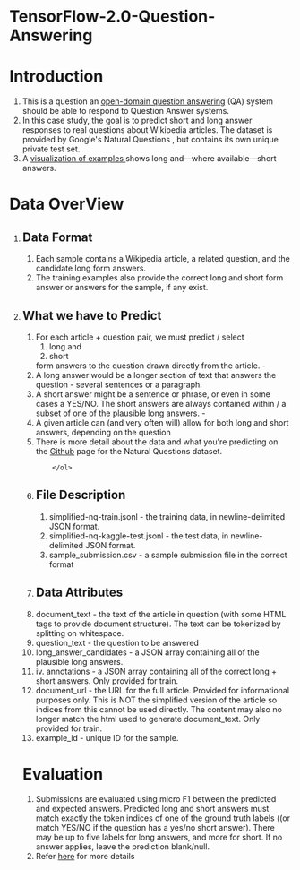 # TensorFlow-2.0-Question-Answering

# Introduction
<ol>
  <li>This is a question an <a href = "https://en.wikipedia.org/wiki/Question_answering">open-domain question answering</a> (QA) system should be able to respond to Question Answer systems.</li>
  <li>In this case study, the goal is to predict short and long answer responses to real questions about Wikipedia articles. The dataset is provided by <a href"https://ai.google.com/research/NaturalQuestions/dataset">Google's Natural Questions </a>, but contains its own unique private test set. </li>
  <li>A <a href="https://ai.google.com/research/NaturalQuestions/visualization">visualization of examples </a>shows long and—where available—short answers.</li>
</ol>
    
# Data OverView
<ol>
  <li> 
    <h2> Data Format </h2> 
        <ol>
          <li> Each sample contains a Wikipedia article, a related question, and the candidate long form answers. </li>
          <li> The training examples also provide the correct long and short form answer or answers for the sample, if any exist.</li>
        </ol>
  </li>
  <li>	
    <h2> What we have to Predict </h2>
        <ol>
          <li> 
            For each article + question pair, we must predict / select 
              <ol>
                <li> long and </li>
                <li> short </li>
              </ol>
            form answers to the question drawn directly from the article. - 
          </li>
          <li>  A long answer would be a longer section of text that answers the question - several sentences or a paragraph.  </li>
          <li> A short answer might be a sentence or phrase, or even in some cases a YES/NO. The short answers are always contained within / a subset of one of the plausible long answers. -  </li>
          <li> A given article can (and very often will) allow for both long and short answers, depending on the question
          </li>
          <li> There is more detail about the data and what you're predicting on the <a href="https://github.com/google-research-datasets/natural-questions/blob/master/README.md">Github</a> page for the Natural Questions dataset.</li>
          
        </ol> 
      
  </li>
  <li>
    <h2> File Description </h2> 
      <ol>
          <li>	simplified-nq-train.jsonl - the training data, in newline-delimited JSON format. </li>
          <li> simplified-nq-kaggle-test.jsonl - the test data, in newline-delimited JSON format. </li>
          <li> sample_submission.csv - a sample submission file in the correct format</li>
      </ol> 
  </li>

  <li>
  	<h2>Data Attributes</h2>
  		<li> document_text - the text of the article in question (with some HTML tags to provide document structure). The text can be tokenized by splitting on whitespace.</li>
  		<li> question_text - the question to be answered</li>
  		<li> long_answer_candidates - a JSON array containing all of the plausible long answers.</li>
		<li>iv.	annotations - a JSON array containing all of the correct long + short answers. Only provided for train.</li>
		<li> document_url - the URL for the full article. Provided for informational purposes only. This is NOT the simplified version of the article so indices from this cannot be used directly. The content may also no longer match the html used to generate document_text. Only provided for train.</li>
		<li> example_id - unique ID for the sample.</li>

  </li>

</ol>

# Evaluation
<ol>
	<li> Submissions are evaluated using micro F1 between the predicted and expected answers. Predicted long and short answers must match exactly the token indices of one of the ground truth labels ((or match YES/NO if the question has a yes/no short answer). There may be up to five labels for long answers, and more for short. If no answer applies, leave the prediction blank/null.</li>
	<li> Refer <a href = "https://www.kaggle.com/c/tensorflow2-question-answering/overview/evaluation">here</a> for more details </li>

</ol>
